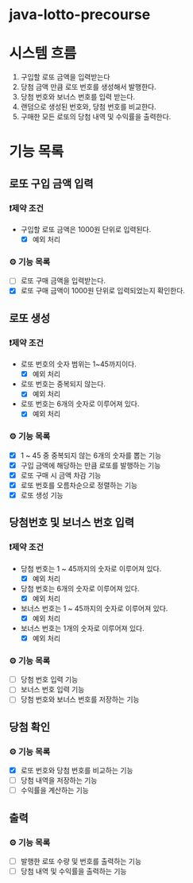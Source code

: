 # java-lotto-precourse

# 시스템 흐름

1. 구입할 로또 금액을 입력받는다
2. 당첨 금액 만큼 로또 번호를 생성해서 발행한다.
3. 당첨 번호와 보너스 번호를 입력 받는다.
4. 랜덤으로 생성된 번호와, 당첨 번호를 비교한다.
5. 구매한 모든 로또의 당첨 내역 및 수익률을 출력한다.

# 기능 목록

## 로또 구입 금액 입력

### ❗제약 조건

- 구입할 로또 금액은 1000원 단위로 입력된다.
    - [x] 예외 처리

### ⚙️ 기능 목록

- [ ] 로또 구매 금액을 입력받는다.
- [x] 로또 구매 금액이 1000원 단위로 입력되었는지 확인한다.

## 로또 생성

### ❗제약 조건

- 로또 번호의 숫자 범위는 1~45까지이다.
    - [x] 예외 처리
- 로또 번호는 중복되지 않는다.
    - [x] 예외 처리
- 로또 번호는 6개의 숫자로 이루어져 있다.
    - [x] 예외 처리

### ⚙️ 기능 목록

- [x] 1 ~ 45 중 중복되지 않는 6개의 숫자를 뽑는 기능
- [x] 구입 금액에 해당하는 만큼 로또를 발행하는 기능
- [x] 로또 구매 시 금액 차감 기능
- [x] 로또 번호를 오름차순으로 정렬하는 기능
- [x] 로또 생성 기능

## 당첨번호 및 보너스 번호 입력

### ❗제약 조건

- 당첨 번호는 1 ~ 45까지의 숫자로 이루어져 있다.
    - [x] 예외 처리
- 당첨 번호는 6개의 숫자로 이루어져 있다.
    - [x] 예외 처리
- 보너스 번호는 1 ~ 45까지의 숫자로 이루어져 있다.
    - [x] 예외 처리
- 보너스 번호는 1개의 숫자로 이루어져 있다.
    - [x] 예외 처리

### ⚙️ 기능 목록

- [ ] 당첨 번호 입력 기능
- [ ] 보너스 번호 입력 기능
- [ ] 당첨 번호와 보너스 번호를 저장하는 기능

## 당첨 확인

### ⚙️ 기능 목록

- [x] 로또 번호와 당첨 번호를 비교하는 기능
- [ ] 당첨 내역을 저장하는 기능
- [ ] 수익률을 계산하는 기능

## 출력

### ⚙️ 기능 목록

- [ ] 발행한 로또 수량 및 번호를 출력하는 기능
- [ ] 당첨 내역 및 수익률을 출력하는 기능